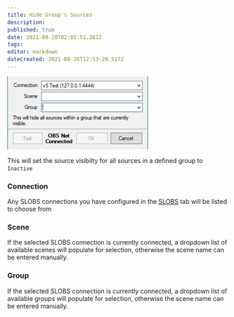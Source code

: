 ```yaml
---
title: Hide Group's Sources
description: 
published: true
date: 2021-08-28T02:05:51.281Z
tags: 
editor: markdown
dateCreated: 2021-08-26T12:53:29.517Z
---
```


![hide group](/122117096-5a0bde00-ce1e-11eb-8eb1-f95f9aa1082f.png)

This will set the source visibilty for all sources in a defined group to `Inactive`

### Connection

Any SLOBS connections you have configured in the [SLOBS](/SLOBS) tab will be listed to choose from

### Scene

If the selected SLOBS connection is currently connected, a dropdown list of available scenes will populate for selection, otherwise the scene name can be entered manually.

### Group

If the selected SLOBS connection is currently connected, a dropdown list of available groups will populate for selection, otherwise the scene name can be entered manually.